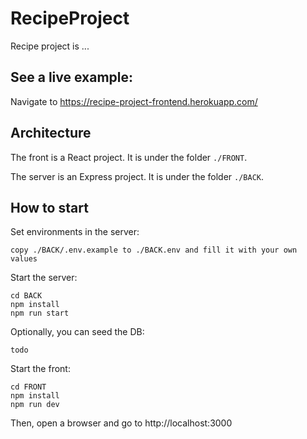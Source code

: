 # RecipeProject

Recipe project is ...

## See a live example:

Navigate to https://recipe-project-frontend.herokuapp.com/

## Architecture

The front is a React project. It is under the folder ```./FRONT```.

The server is an Express project. It is under the folder ```./BACK```.

## How to start

Set environments in the server:
```
copy ./BACK/.env.example to ./BACK.env and fill it with your own values
```

Start the server:
```
cd BACK
npm install
npm run start
```

Optionally, you can seed the DB:
```
todo
```

Start the front:
```
cd FRONT
npm install
npm run dev
```

Then, open a browser and go to http://localhost:3000
